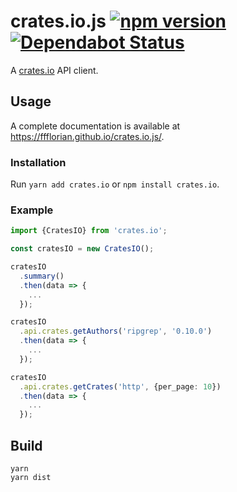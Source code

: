 # crates.io.js [![npm version](https://img.shields.io/npm/v/crates.io.svg?style=flat)](https://www.npmjs.com/package/crates.io) [![Dependabot Status](https://api.dependabot.com/badges/status?host=github&repo=ffflorian/crates.io.js)](https://dependabot.com)

A [crates.io](https://crates.io) API client.

## Usage

A complete documentation is available at https://ffflorian.github.io/crates.io.js/.

### Installation

Run `yarn add crates.io` or `npm install crates.io`.

### Example

```ts
import {CratesIO} from 'crates.io';

const cratesIO = new CratesIO();

cratesIO
  .summary()
  .then(data => {
    ...
  });

cratesIO
  .api.crates.getAuthors('ripgrep', '0.10.0')
  .then(data => {
    ...
  });

cratesIO
  .api.crates.getCrates('http', {per_page: 10})
  .then(data => {
    ...
  });
```

## Build

```
yarn
yarn dist
```
